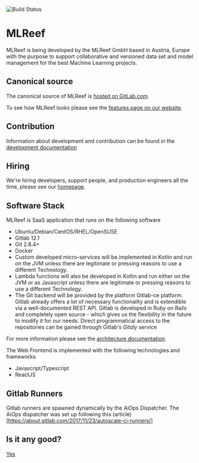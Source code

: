 ![Build Status](https://gitlab.com/mlreef/backend/badges/master/build.svg)

MLReef
===========================
MLReef is being developed by the MLReef GmbH based in Austria, Europe
with the purpose to support collaborative and versioned data set and model 
management for the best Machine Learning projects.

## Canonical source

The canonical source of MLReef is [hosted on GitLab.com](https://gitlab.com/mlreef/backend/).

To see how MLReef looks please see the [features page on our website](https://www.mlreef.com/).


## Contribution
Information about development and contribution can be found in the [development documentation](docs/development/README.md)

## Hiring

We're hiring developers, support people, and production engineers all the time,
please see our [homepage](https://www.mlreef.com/).


## Software Stack

MLReef is SaaS application that runs on the following software
- Ubuntu/Debian/CentOS/RHEL/OpenSUSE
- Gitlab 12.1
- Git 2.8.4+
- Docker
- Custom developed micro-services will be implemented in Kotlin and run on the JVM unless there are legitimate or
  pressing reasons to use a different Technology.
- Lambda functions will also be developed in Kotlin and run either on the JVM or as Javascript unless there are legitimate
  or pressing reasons to use a different Technology.
- The Git backend will be provided by the platform Gitlab-ce platform.
  Gitlab already offers a lot of necessary functionality and is extendible via a well-documented REST API.
  Gitlab is developed in Ruby on Rails and completely open source - which gives us the flexibility in the future to
  modify it for our needs. Direct programmatical access to the repositories can be gained through Gitlab's _Gitaly_ service



For more information please see the [architecture documentation](docs/development/architecture.md).

The Web Frontend is implemented with the following technologies and frameworks
- Javascript/Typescript
- ReactJS 


## Gitlab Runners 
Gitlab runners are spawned dynamically by the AiOps Dispatcher.
The AiOps dispatcher was set up following this (article)[https://about.gitlab.com/2017/11/23/autoscale-ci-runners/] 


## Is it any good?
[Yes](https://news.ycombinator.com/item?id=3067434)

